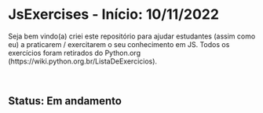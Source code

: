 # JsExercises - Início: 10/11/2022

<p> Seja bem vindo(a) criei este repositório para ajudar estudantes (assim como eu) a praticarem / exercitarem o seu conhecimento em JS. Todos os exercícios foram retirados do Python.org (https://wiki.python.org.br/ListaDeExercicios).<br>
</p>


<br>

<h2>Status: Em andamento</h2>
